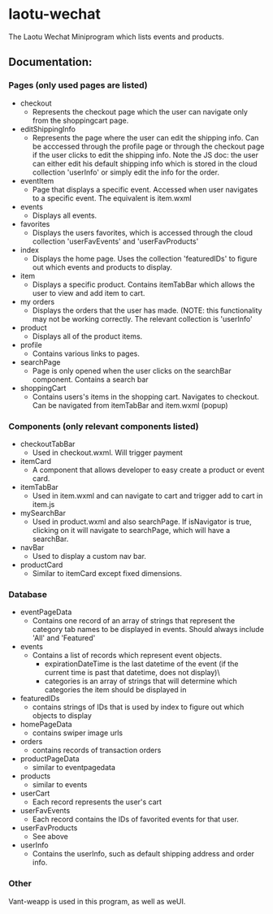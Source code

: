 # laotu-wechat
The Laotu Wechat Miniprogram which lists events and products.

 ## Documentation:
 ### Pages (only used pages are listed)
 * checkout
    * Represents the checkout page which the user can navigate only from the shoppingcart page.
 * editShippingInfo
    * Represents the page where the user can edit the shipping info. Can be acccessed through the profile page or through the checkout page if the user clicks
      to edit the shipping info. Note the JS doc: the user can either edit his default shipping info which is stored in the cloud collection 'userInfo' or simply       edit the info for the order.
 * eventItem
    * Page that displays a specific event. Accessed when user navigates to a specific event. The equivalent is item.wxml
 * events
    * Displays all events.
 * favorites
    * Displays the users favorites, which is accessed through the cloud collection 'userFavEvents' and 'userFavProducts'
 * index
    * Displays the home page. Uses the collection 'featuredIDs' to figure out which events and products to display.
 * item
    * Displays a specific product. Contains itemTabBar which allows the user to view and add item to cart.
 * my orders
    * Displays the orders that the user has made. (NOTE: this functionality may not be working correctly. The relevant collection is 'userInfo'
 * product
    * Displays all of the product items.
 * profile
    * Contains various links to pages.
 * searchPage
    * Page is only opened when the user clicks on the searchBar component. Contains a search bar
 * shoppingCart
    * Contains users's items in the shopping cart. Navigates to checkout. Can be navigated from itemTabBar and item.wxml (popup)
 
 ### Components (only relevant components listed)
 * checkoutTabBar
    * Used in checkout.wxml. Will trigger payment
 * itemCard
    * A component that allows developer to easy create a product or event card.
 * itemTabBar
    * Used in item.wxml and can navigate to cart and trigger add to cart in item.js
 * mySearchBar
    * Used in product.wxml and also searchPage. If isNavigator is true, clicking on it will navigate to searchPage, which will have a searchBar.
 * navBar
    * Used to display a custom nav bar.
 * productCard
    * Similar to itemCard except fixed dimensions.
 
 ### Database
 * eventPageData
    * Contains one record of an array of strings that represent the category tab names to be displayed in events. Should always include 'All' and 'Featured'
 * events
    * Contains a list of records which represent event objects.
        * expirationDateTime is the last datetime of the event (if the current time is past that datetime, does not display)\
        * categories is an array of strings that will determine which categories the item should be displayed in
* featuredIDs
    * contains strings of IDs that is used by index to figure out which objects to display
* homePageData
    * contains swiper image urls
* orders
    * contains records of transaction orders
* productPageData
    * similar to eventpagedata
* products
    * similar to events
* userCart
    * Each record represents the user's cart
* userFavEvents
    * Each record contains the IDs of favorited events for that user.
* userFavProducts
    * See above
* userInfo
    * Contains the userInfo, such as default shipping address and order info.

### Other
Vant-weapp is used in this program, as well as weUI.
 
 
    
 
